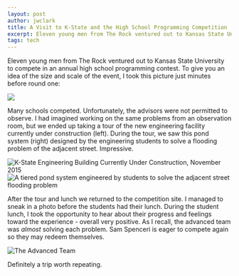 ```yaml
---
layout: post
author: jwclark
title: A Visit to K-State and the High School Programming Competition
excerpt: Eleven young men from The Rock ventured out to Kansas State University to compete in their annual high school programming contest. 
tags: tech
---
```

Eleven young men from The Rock ventured out to Kansas State University to compete in an annual high school programming contest. To give you an idea of the size and scale of the event, I took this picture just minutes before round one:

<div class="flex-wrapper">
  <img src="{{site.baseurl}}/img/the-progamming-competition.JPG">
</div>

Many schools competed. Unfortunately, the advisors were not permitted to observe. I had imagined working on the same problems from an observation room, but we ended up taking a tour of the new engineering facility currently under construction (left). During the tour, we saw this pond system (right) designed by the engineering students to solve a flooding problem of the adjacent street. Impressive.

<div class="flex-wrapper">
  <img src="{{site.baseurl}}/img/k-state-engineering-facility.JPG" alt="K-State Engineering Building Currently Under Construction, November 2015">
  <img src="{{site.baseurl}}/img/water-spillway-solution.JPG" alt="A tiered pond system engineered by students to solve the adjacent street flooding problem">
</div>

After the tour and lunch we returned to the competition site. I managed to sneak in a photo before the students had their lunch. During the student lunch, I took the opportunity to hear about their progress and feelings toward the experience - overall very positive. As I recall, the advanced team was *almost* solving each problem. Sam Spenceri is eager to compete again so they may redeem themselves.

<div class="flex-wrapper">
  <img src="{{site.baseurl}}/img/the-advanced-team.JPG" alt="The Advanced Team">
</div>

Definitely a trip worth repeating.
